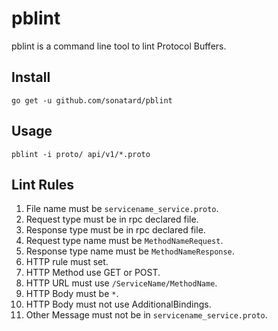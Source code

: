 # pblint

pblint is a command line tool to lint Protocol Buffers.

## Install

```console
go get -u github.com/sonatard/pblint
```

## Usage

```console
pblint -i proto/ api/v1/*.proto
```

## Lint Rules

1. File name must be `servicename_service.proto`.
1. Request type must be in rpc declared file.
1. Response type must be in rpc declared file.
1. Request type name must be `MethodNameRequest`.
1. Response type name must be `MethodNameResponse`.
1. HTTP rule must set.
1. HTTP Method use GET or POST.
1. HTTP URL must use `/ServiceName/MethodName`.
1. HTTP Body must be `*`.
1. HTTP Body must not use AdditionalBindings.
1. Other Message must not be in `servicename_service.proto`.

